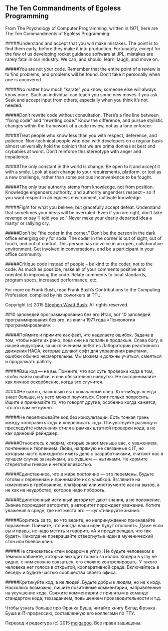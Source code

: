 ## The Ten Commandments of Egoless Programming

From The Psychology of Computer Programming, written in 1971, here are The Ten Commandments of Egoless Programming:

#####Understand and accept that you will make mistakes. 
The point is to find them early, before they make it into production. Fortunately, except for the few of us developing rocket guidance software at JPL, mistakes are rarely fatal in our industry. We can, and should, learn, laugh, and move on.

#####You are not your code. 
Remember that the entire point of a review is to find problems, and problems will be found. Don’t take it personally when one is uncovered.

#####No matter how much “karate” you know, someone else will always know more. 
Such an individual can teach you some new moves if you ask. Seek and accept input from others, especially when you think it’s not needed.

#####Don’t rewrite code without consultation. 
There’s a fine line between “fixing code” and “rewriting code.” Know the difference, and pursue stylistic changes within the framework of a code review, not as a lone enforcer.

#####Treat people who know less than you with respect, deference, and patience. 
Non-technical people who deal with developers on a regular basis almost universally hold the opinion that we are prima donnas at best and crybabies at worst. Don’t reinforce this stereotype with anger and impatience.

#####The only constant in the world is change. 
Be open to it and accept it with a smile. Look at each change to your requirements, platform, or tool as a new challenge, rather than some serious inconvenience to be fought.

#####The only true authority stems from knowledge, not from position. 
Knowledge engenders authority, and authority engenders respect – so if you want respect in an egoless environment, cultivate knowledge.

#####Fight for what you believe, but gracefully accept defeat. 
Understand that sometimes your ideas will be overruled. Even if you are right, don’t take revenge or say “I told you so.” Never make your dearly departed idea a martyr or rallying cry.

#####Don’t be “the coder in the corner.” 
Don’t be the person in the dark office emerging only for soda. The coder in the corner is out of sight, out of touch, and out of control. This person has no voice in an open, collaborative environment. Get involved in conversations, and be a participant in your office community.

#####Critique code instead of people – be kind to the coder, not to the code. 
As much as possible, make all of your comments positive and oriented to improving the code. Relate comments to local standards, program specs, increased performance, etc.

For more on Frank Bush, read Frank Bush’s Contributions to the Computing Profession, compiled by his coworkers at TTU.

Copyright (c) 2015 [Stephen Wyatt Bush](http://blog.stephenwyattbush.com/2012/04/07/dad-and-the-ten-commandments-of-egoless-programming). All rights reserved.


##10 заповедей программирования без эго
Итак, вот 10 заповедей программирования без эго, из книги 1971 года «Психология программирования»:

#####Поймите и примите как факт, что наделаете ошибок. 
Задача в том, чтобы найти их рано, пока они не попали в продакшн. Слава богу, в нашей индустрии, за исключением ребят из Лаборатории реактивного движения НАСА, которые делают софт для управления ракетами, ошибки обычно несмертельны. Мы можем и должны учиться, смеяться и продолжать работу.

#####Ваш код — не вы. 
Помните, что вся суть проверки кода в том, чтобы найти ошибки, и они обязательно найдутся. Не воспринимайте как личное оскорбление, когда это случится.

#####Не важно, насколько вы прокачанный спец. 
Кто-нибудь всегда знает больше, и у него можно поучиться. Стоит только попросить. Ищите и принимайте то, что говорят другие, особенно когда кажется, что это вам не нужно.

#####Не переписывайте код без консультации. 
Есть тонкая грань между «поправить код» и «переписать код». Почувствуйте разницу и преследуйте изменения стиля в рамках штатной проверки кода, а не как одинокий рейнджер.

#####Относитесь к людям, которые знают меньше вас, с уважением, почтением и терпением. 
Люди, напрямую не связанные с IT, но которым часто приходится иметь дело с разработчиками, считают нас в лучшем случае зазнайками, а в худшем — нытиками. Не кормите стереотипы гневом и нетерпеливостью.

#####Единственное, что в мире постоянно — это перемены. 
Будьте готовы к переменам и принимайте их с улыбкой. Взгляните на изменения в требованиях, платформе или инструменте как на вызов, а не как на неудобство, которое надо побороть.

#####Единственный истинный авторитет дают знания, а не положение. 
Знание порождает авторитет, а авторитет порождает уважение. Хотите уважения в среде, где нет места эго — культивируйте знания.

#####Боритесь за то, во что верите, но непринужденно признавайте поражение. 
Поймите, что иногда ваши идеи будут отклонять. Даже если вы и правы, не надо мстить и говорить «А я предупреждал, что так будет». Никогда не превращайте отвергнутые идеи в мученический стон или боевой клич.

#####Не становитесь «тем кодером в углу». 
Не будьте человеком в темном кабинете, который выходит только за колой. Кодера в углу не видно, с ним сложно связаться, его сложно контролировать. У такого человека нет голоса в открытой, кооперативной среде. Включайтесь в беседы и будьте частью сообщества своего офиса.

#####Критикуйте код, а не людей. Будьте добры к людям, но не к коду. 
Насколько возможно, пишите позитивные комментарии, направленные на улучшение кода. Свяжите комментарии с принятым в команде стандартом кода, техзаданием, повышением производительности и т.д.

Чтобы узнать больше про Фрэнка Буша, читайте книгу Вклад Фрэнка Буша в IT-профессию, составленную его коллегами по ТТУ.

Перевод и редактура (c) 2015 [moigagoo](http://habrahabr.ru/company/web_payment_ru/blog/255365/). Все права защищены.
